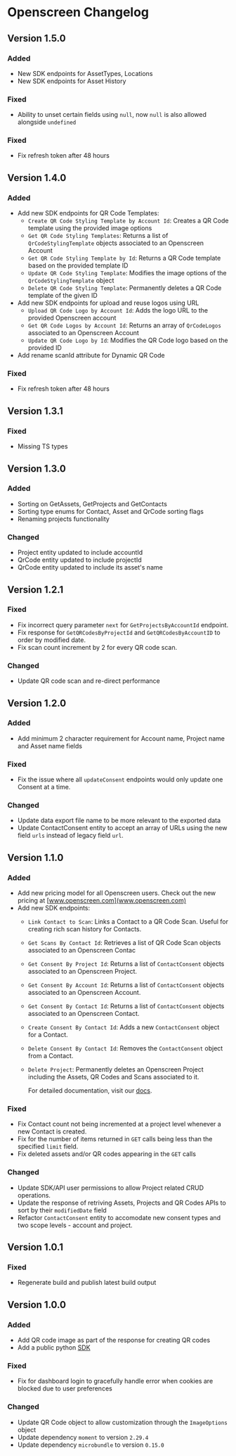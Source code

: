# Openscreen Changelog

## Version 1.5.0
### Added
- New SDK endpoints for AssetTypes, Locations
- New SDK endpoints for Asset History

### Fixed
- Ability to unset certain fields using `null`, now `null` is also allowed alongside `undefined`


### Fixed
- Fix refresh token after 48 hours

## Version 1.4.0
### Added
- Add new SDK endpoints for QR Code Templates:
  - `Create QR Code Styling Template by Account Id`: Creates a QR Code template using the provided image options
  - `Get QR Code Styling Templates`: Returns a list of `QrCodeStylingTemplate` objects associated to an Openscreen Account
  - `Get QR Code Styling Template by Id`: Returns a QR Code template based on the provided template ID
  - `Update QR Code Styling Template`: Modifies the image options of the `QrCodeStylingTemplate` object
  - `Delete QR Code Styling Template`: Permanently deletes a QR Code template of the given ID
- Add new SDK endpoints for upload and reuse logos using URL
  - `Upload QR Code Logo by Account Id`: Adds the logo URL to the provided Openscreen account
  - `Get QR Code Logos by Account Id`: Returns an array of `QrCodeLogos` associated to an Openscreen Account
  - `Update QR Code Logo by Id`: Modifies the QR Code logo based on the provided ID
- Add rename scanId attribute for Dynamic QR Code

### Fixed
- Fix refresh token after 48 hours

## Version 1.3.1
### Fixed
- Missing TS types

## Version 1.3.0
### Added
- Sorting on GetAssets, GetProjects and GetContacts
- Sorting type enums for Contact, Asset and QrCode sorting flags
- Renaming projects functionality

### Changed
- Project entity updated to include accountId
- QrCode entity updated to include projectId
- QrCode entity updated to include its asset's name

## Version 1.2.1
### Fixed
- Fix incorrect query parameter `next` for `GetProjectsByAccountId` endpoint.
- Fix response for `GetQRCodesByProjectId` and `GetQRCodesByAccountID` to order by modified date.
- Fix scan count increment by 2 for every QR code scan.

### Changed
- Update QR code scan and re-direct performance

## Version 1.2.0
### Added
- Add minimum 2 character requirement for Account name, Project name and Asset name fields

### Fixed
- Fix the issue where all `updateConsent` endpoints would only update one Consent at a time.

### Changed
- Update data export file name to be more relevant to the exported data
- Update ContactConsent entity to accept an array of URLs using the new field `urls` instead of legacy field `url`.

## Version 1.1.0
### Added
- Add new pricing model for all Openscreen users. Check out the new pricing at [www.openscreen.com](www.openscreen.com)
- Add new SDK endpoints:
  - `Link Contact to Scan`: Links a Contact to a QR Code Scan. Useful for creating rich scan history for Contacts.
  - `Get Scans By Contact Id`: Retrieves a list of QR Code Scan objects associated to an Openscreen Contac
  - `Get Consent By Project Id`: Returns a list of `ContactConsent` objects associated to an Openscreen Project.
  - `Get Consent By Account Id`: Returns a list of `ContactConsent` objects associated to an Openscreen Account.
  - `Get Consent By Contact Id`: Returns a list of `ContactConsent` objects associated to an Openscreen Contact.
  - `Create Consent By Contact Id`: Adds a new `ContactConsent` object for a Contact.
  - `Delete Consent By Contact Id`: Removes the `ContactConsent` object from a Contact.
  - `Delete Project`: Permanently deletes an Openscreen Project including the Assets, QR Codes and Scans associated to it.

    For detailed documentation, visit our [docs](docs.openscreen.com).

### Fixed
- Fix Contact count not being incremented at a project level whenever a new Contact is created.
- Fix for the number of items returned in `GET` calls being less than the specified `limit` field.
- Fix deleted assets and/or QR codes appearing in the `GET` calls

### Changed
- Update SDK/API user permissions to allow Project related CRUD operations.
- Update the response of retriving Assets, Projects and QR Codes APIs to sort by their `modifiedDate` field
- Refactor `ContactConsent` entity to accomodate new consent types and two scope levels - account and project.

## Version 1.0.1
### Fixed
- Regenerate build and publish latest build output

## Version 1.0.0
### Added
- Add QR code image as part of the response for creating QR codes
- Add a public python [SDK](https://pypi.org/project/openscreen/)

### Fixed
- Fix for dashboard login to gracefully handle error when cookies are blocked due to user preferences

### Changed
- Update QR Code object to allow customization through the `ImageOptions` object
- Update dependency `moment` to version `2.29.4`
- Update dependency `microbundle` to version `0.15.0`
